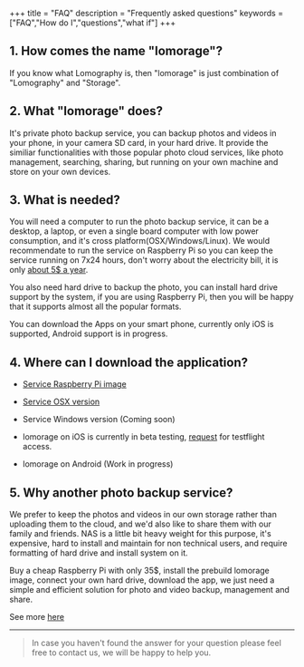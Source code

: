 +++
title = "FAQ"
description = "Frequently asked questions"
keywords = ["FAQ","How do I","questions","what if"]
+++

## 1. How comes the name "lomorage"?

If you know what Lomography is, then "lomorage" is just combination of "Lomography" and "Storage".

## 2. What "lomorage" does?

It's private photo backup service, you can backup photos and videos in your phone, in your camera SD card, in your hard drive. It provide the similiar functionalities with those popular photo cloud services, like photo management, searching, sharing, but running on your own machine and store on your own devices.

## 3. What is needed?

You will need a computer to run the photo backup service, it can be a desktop, a laptop, or even a single board computer with low power consumption, and it's cross platform(OSX/Windows/Linux). We would recommendate to run the service on Raspberry Pi so you can keep the service running on 7x24 hours, don't worry about the electricity bill, it is only [about 5$ a year](https://raspberrypi.stackexchange.com/questions/5033/how-much-energy-does-the-raspberry-pi-consume-in-a-day).

You also need hard drive to backup the photo, you can install hard drive support by the system, if you are using Raspberry Pi, then you will be happy that it supports almost all the popular formats.

You can download the Apps on your smart phone, currently only iOS is supported, Android support is in progress.

## 4. Where can I download the application?

  - [Service Raspberry Pi image](https://github.com/lomorage/pi-gen/releases/download/lomorage-v0.5/image_2019-08-01-lomorage-lite.zip)

  - [Service OSX version](https://github.com/lomorage/LomoAgentOSX/releases/download/2019_08_06.22_40_22.0.79b4818/LomoAgent.dmg)

  - Service Windows version (Coming soon)
  
  - lomorage on iOS is currently in beta testing, [request](mailto:support@lomorage.com) for testflight access.

  - lomorage on Android (Work in progress)

## 5. Why another photo backup service?

We prefer to keep the photos and videos in our own storage rather than uploading them to the cloud, and we'd also like to share them with our family and friends. NAS is a little bit heavy weight for this purpose, it's expensive, hard to install and maintain for non technical users, and require formatting of hard drive and install system on it.

Buy a cheap Raspberry Pi with only 35$, install the prebuild lomorage image, connect your own hard drive, download the app, we just need a simple and efficient solution for photo and video backup, management and share.

See more [here](/lomorage.pdf)

---

> In case you haven't found the answer for your question please feel free to contact us, we will be happy to help you.
